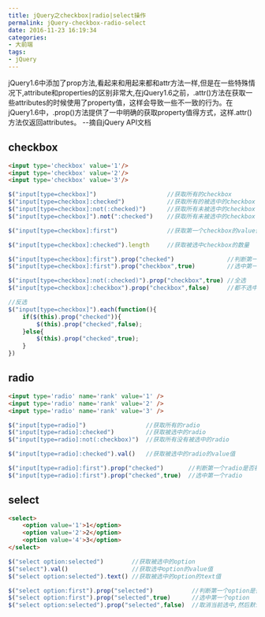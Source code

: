 ```yaml
---
title: jQuery之checkbox|radio|select操作
permalink: jQuery-checkbox-radio-select
date: 2016-11-23 16:19:34
categories:
- 大前端
tags:
- jQuery
---
```

jQuery1.6中添加了prop方法,看起来和用起来都和attr方法一样,但是在一些特殊情况下,attribute和properties的区别非常大,在jQuery1.6之前，.attr()方法在获取一些attributes的时候使用了property值，这样会导致一些不一致的行为。在jQuery1.6中，.prop()方法提供了一中明确的获取property值得方式，这样.attr()方法仅返回attributes。 --摘自jQuery API文档
<!--more -->
## checkbox
```html
<input type='checkbox' value='1'/>
<input type='checkbox' value='2'/>
<input type='checkbox' value='3'/>
```
```javascript
$("input[type=checkbox]")                    //获取所有的checkbox
$("input[type=checkbox]:checked")            //获取所有的被选中的checkbox
$("input[type=checkbox]:not(:checked)")      //获取所有未被选中的checkbox
$("input[type=checkbox]").not(":checked")    //获取所有未被选中的checkbox

$("input[type=checkbox]:first")              //获取第一个checkbox的value值

$("input[type=checkbox]:checked").length     //获取被选中checkbox的数量

$("input[type=checkbox]:first").prop("checked")               //判断第一个checkbox是否被选中
$("input[type=checkbox]:first").prop("checkbox",true)         //选中第一个checkbox

$("input[type=checkbox]:not(:checked)").prop("checkbox",true) //全选
$("input[type=checkbox]:checkbox").prop("checkbox",false)     //都不选中

//反选
$("input[type=checkbox]").each(function(){
    if($(this).prop("checked")){
        $(this).prop("checked",false);
    }else{
        $(this).prop("checked",true);
    }
})
```

## radio
```html
<input type='radio' name='rank' value='1' />
<input type='radio' name='rank' value='2' />
<input type='radio' name='rank' value='3' />
```
```javascript
$("input[type=radio]")                 //获取所有的radio
$("input[type=radio]:checked")         //获取被选中的radio
$("input[type=radio]:not(:checkbox)")  //获取所有没有被选中的radio

$("input[type=radio]:checked").val()   //获取被选中的radio的value值

$("input[type=radio]:first").prop("checked")       //判断第一个radio是否被选中
$("input[type=radio]:first").prop("checked",true)  //选中第一个radio
```
## select
```html
<select>
    <option value='1'>1</option>
    <option value='2'>2</option>
    <option value='4'>3</option>
</select>

```
```javascript
$("select option:selected")        //获取被选中的option
$("select").val()                  //获取选中option的value值
$("select option:selected").text() //获取被选中的option的text值

$("select option:first").prop("selected")           //判断第一个option是否被选中
$("select option:first").prop("selected",true)      //选中第一个option
$("select option:selected").prop("selected",false)  //取消当前选中,然后默认选中第一个

```
